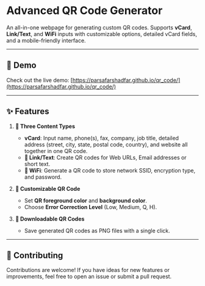 
# Advanced QR Code Generator

An all-in-one webpage for generating custom QR codes. Supports **vCard**, **Link/Text**, and **WiFi** inputs with customizable options, detailed vCard fields, and a mobile-friendly interface.

---

## 🚀 Demo  
Check out the live demo: [https://parsafarshadfar.github.io/qr_code/](https://parsafarshadfar.github.io/qr_code/)

---

## ✨ Features

1. **📇 Three Content Types**
   - **vCard**: Input name, phone(s), fax, company, job title, detailed address (street, city, state, postal code, country), and website all together in one QR code.
   - **🔗 Link/Text**: Create QR codes for Web URLs, Email addresses or short text.
   - **📶 WiFi**: Generate a QR code to store network SSID, encryption type, and password.

2. **🎨 Customizable QR Code**
   - Set **QR foreground color** and **background color**.
   - Choose **Error Correction Level** (Low, Medium, Q, H).

3. **💾 Downloadable QR Codes**
   - Save generated QR codes as PNG files with a single click.

---

## 🤝 Contributing

Contributions are welcome! If you have ideas for new features or improvements, feel free to open an issue or submit a pull request.
